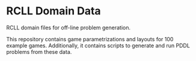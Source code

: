 # RCLL Domain Data
RCLL domain files for off-line problem generation.

This repository contains game parametrizations and layouts for 100 example
games. Additionally, it contains scripts to generate and run PDDL problems
from these data.

